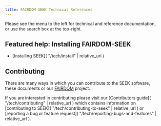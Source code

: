 ```yaml
---
title: FAIRDOM-SEEK Technical References
---
```


Please see the menu to the left for technical and reference documentation, or use the search box at the top-right.

<i class="fa-solid fa-wrench fa-5x"></i> <i class="fa-solid fa-book-atlas fa-5x"></i>


## Featured help: Installing FAIRDOM-SEEK

- [Installing SEEK]( "/tech/install" | relative_url )


## Contributing

There are many ways in which you can contribute to the SEEK software, these documents or our [FAIRDOM](https://fair-dom.org) project.

If you are interested in contributing please visit our [Contributors guide]( "/tech/contributing" | relative_url ) which contains information on [contributing to SEEK]( "/tech/contributing-to-seek" | relative_url ) or [reporting a bug or feature request]( "/tech/reporting-bugs-and-features" | relative_url ).


